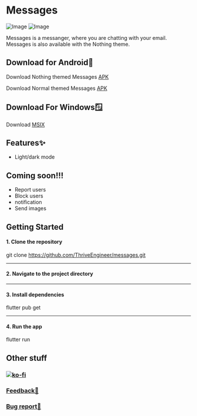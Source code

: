 

# Messages

![Image](https://framerusercontent.com/images/P1TBX2V2pa1nzuLn2wFmP9vgFmg.png)
![Image](https://framerusercontent.com/images/bjgMagmVaNOey56MHmuRTiP8fw.png)

Messages is a messanger, where you are chatting with your email. Messages is also available with the Nothing theme. 

## Download for Android🤖
Download Nothing themed Messages [APK](https://github.com/ThriveEngineer/messages/releases/download/v1.0.0/app-release-nothing.apk)

Download Normal themed Messages [APK](https://github.com/ThriveEngineer/messages/releases/download/v1.0.0/app-release.apk)

## Download For Windows🪟
Download [MSIX](https://github.com/ThriveEngineer/messages/releases/download/v1.0.0-windows/messages.msix)

## Features✨
- Light/dark mode

## Coming soon!!!
- Report users
- Block users
- notification
- Send images

## Getting Started
#### 1. Clone the repository

git clone https://github.com/ThriveEngineer/messages.git

-----------------------------------------------------------------------
#### 2. Navigate to the project directory

-----------------------------------------------------------------------
#### 3. Install dependencies

flutter pub get

-----------------------------------------------------------------------
#### 4. Run the app

flutter run


## Other stuff
### [![ko-fi](https://ko-fi.com/img/githubbutton_sm.svg)](https://ko-fi.com/L4L115XHM6)
### [Feedback🤚](https://tinted-seaplane-cb4.notion.site/12a93fc8858b8026820dd172dffdb309?pvs=105)
### [Bug report🐞](https://tinted-seaplane-cb4.notion.site/12a93fc8858b80f390eadfc3905f79de?pvs=105)
